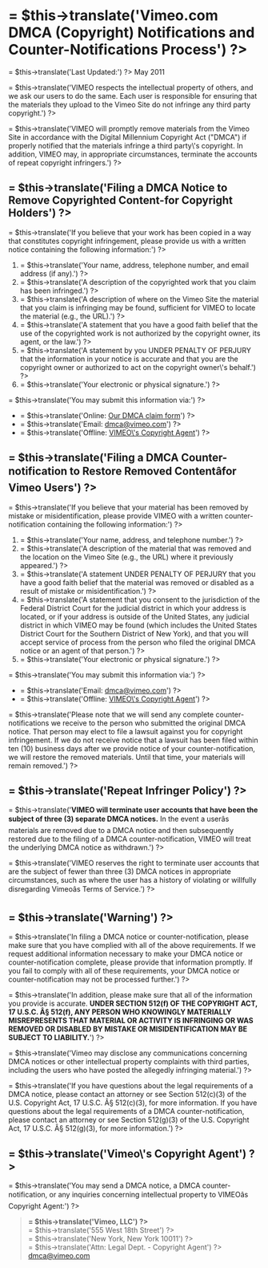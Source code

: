 = $this->translate('Vimeo.com DMCA (Copyright) Notifications and Counter-Notifications Process') ?>
===================================================================================================

= $this->translate('Last Updated:') ?> May 2011

= $this->translate('VIMEO respects the intellectual property of others, and we ask our users to do the same. Each user is responsible for ensuring that the materials they upload to the Vimeo Site do not infringe any third party copyright.') ?>

= $this->translate('VIMEO will promptly remove materials from the Vimeo Site in accordance with the Digital Millennium Copyright Act ("DMCA") if properly notified that the materials infringe a third party\\'s copyright. In addition, VIMEO may, in appropriate circumstances, terminate the accounts of repeat copyright infringers.') ?>

= $this->translate('Filing a DMCA Notice to Remove Copyrighted Content-for Copyright Holders') ?>
-------------------------------------------------------------------------------------------------

= $this->translate('If you believe that your work has been copied in a way that constitutes copyright infringement, please provide us with a written notice containing the following information:') ?>

1. = $this->translate('Your name, address, telephone number, and email address (if any).') ?>
2. = $this->translate('A description of the copyrighted work that you claim has been infringed.') ?>
3. = $this->translate('A description of where on the Vimeo Site the material that you claim is infringing may be found, sufficient for VIMEO to locate the material (e.g., the URL).') ?>
4. = $this->translate('A statement that you have a good faith belief that the use of the copyrighted work is not authorized by the copyright owner, its agent, or the law.') ?>
5. = $this->translate('A statement by you UNDER PENALTY OF PERJURY that the information in your notice is accurate and that you are the copyright owner or authorized to act on the copyright owner\\'s behalf.') ?>
6. = $this->translate('Your electronic or physical signature.') ?>

= $this->translate('You may submit this information via:') ?>

- = $this->translate('Online: [Our DMCA claim form](/dmca/claim)') ?>
- = $this->translate('Email: [dmca@vimeo.com](mailto:dmca@vimeo.com)') ?>
- = $this->translate('Offline: [VIMEO\\'s Copyright Agent](#offline)') ?>

= $this->translate('Filing a DMCA Counter-notification to Restore Removed Contentâ&#128;&#148;for Vimeo Users') ?>
--------------------------------------------------------------------------------------------------------

= $this->translate('If you believe that your material has been removed by mistake or misidentification, please provide VIMEO with a written counter-notification containing the following information:') ?>

1. = $this->translate('Your name, address, and telephone number.') ?>
2. = $this->translate('A description of the material that was removed and the location on the Vimeo Site (e.g., the URL) where it previously appeared.') ?>
3. = $this->translate('A statement UNDER PENALTY OF PERJURY that you have a good faith belief that the material was removed or disabled as a result of mistake or misidentification.') ?>
4. = $this->translate('A statement that you consent to the jurisdiction of the Federal District Court for the judicial district in which your address is located, or if your address is outside of the United States, any judicial district in which VIMEO may be found (which includes the United States District Court for the Southern District of New York), and that you will accept service of process from the person who filed the original DMCA notice or an agent of that person.') ?>
5. = $this->translate('Your electronic or physical signature.') ?>

= $this->translate('You may submit this information via:') ?>

- = $this->translate('Email: [dmca@vimeo.com](mailto:dmca@vimeo.com)') ?>
- = $this->translate('Offline: [VIMEO\\'s Copyright Agent](#offline)') ?>

= $this->translate('Please note that we will send any complete counter-notifications we receive to the person who submitted the original DMCA notice. That person may elect to file a lawsuit against you for copyright infringement. If we do not receive notice that a lawsuit has been filed within ten (10) business days after we provide notice of your counter-notification, we will restore the removed materials. Until that time, your materials will remain removed.') ?>

= $this->translate('Repeat Infringer Policy') ?>
------------------------------------------------

= $this->translate('**VIMEO will terminate user accounts that have been the subject of three (3) separate DMCA notices.** In the event a userâ&#128;&#153;s materials are removed due to a DMCA notice and then subsequently restored due to the filing of a DMCA counter-notification, VIMEO will treat the underlying DMCA notice as withdrawn.') ?>

= $this->translate('VIMEO reserves the right to terminate user accounts that are the subject of fewer than three (3) DMCA notices in appropriate circumstances, such as where the user has a history of violating or willfully disregarding Vimeoâ&#128;&#153;s Terms of Service.') ?>

= $this->translate('Warning') ?>
--------------------------------

= $this->translate('In filing a DMCA notice or counter-notification, please make sure that you have complied with all of the above requirements. If we request additional information necessary to make your DMCA notice or counter-notification complete, please provide that information promptly. If you fail to comply with all of these requirements, your DMCA notice or counter-notification may not be processed further.') ?>

= $this->translate('In addition, please make sure that all of the information you provide is accurate. **UNDER SECTION 512(f) OF THE COPYRIGHT ACT, 17 U.S.C. Â§ 512(f), ANY PERSON WHO KNOWINGLY MATERIALLY MISREPRESENTS THAT MATERIAL OR ACTIVITY IS INFRINGING OR WAS REMOVED OR DISABLED BY MISTAKE OR MISIDENTIFICATION MAY BE SUBJECT TO LIABILITY.**') ?>

= $this->translate('Vimeo may disclose any communications concerning DMCA notices or other intellectual property complaints with third parties, including the users who have posted the allegedly infringing material.') ?>

= $this->translate('If you have questions about the legal requirements of a DMCA notice, please contact an attorney or see Section 512(c)(3) of the U.S. Copyright Act, 17 U.S.C. Â§ 512(c)(3), for more information. If you have questions about the legal requirements of a DMCA counter-notification, please contact an attorney or see Section 512(g)(3) of the U.S. Copyright Act, 17 U.S.C. Â§ 512(g)(3), for more information.') ?>

= $this->translate('Vimeo\\'s Copyright Agent') ?>
--------------------------------------------------

= $this->translate('You may send a DMCA notice, a DMCA counter-notification, or any inquiries concerning intellectual property to VIMEOâ&#128;&#153;s Copyright Agent:') ?>

> **= $this->translate('Vimeo, LLC') ?>**  
> = $this->translate('555 West 18th Street') ?>  
> = $this->translate('New York, New York 10011') ?>  
> = $this->translate('Attn: Legal Dept. - Copyright Agent') ?>  
> [dmca@vimeo.com](mailto:dmca@vimeo.com)